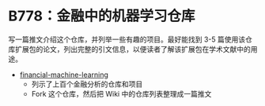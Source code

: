 # B778：金融中的机器学习仓库

写一篇推文介绍这个仓库，并列举一些有趣的项目。最好能找到 3-5 篇使用该仓库扩展包的论文，列出完整的引文信息，以便读者了解该扩展包在学术文献中的用途。 

- [financial-machine-learning](https://github.com/firmai/financial-machine-learning)
  - 列示了上百个金融分析的仓库和项目
  - Fork 这个仓库，然后把 Wiki 中的仓库列表整理成一篇推文
